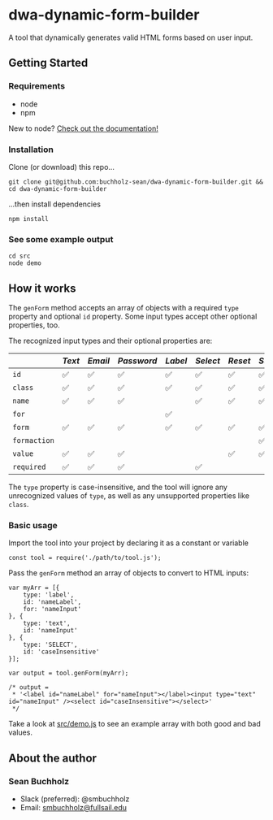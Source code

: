 # dwa-dynamic-form-builder
A tool that dynamically generates valid HTML forms based on user input.

## Getting Started

### Requirements
* node
* npm

New to node? [Check out the documentation!](https://www.npmjs.com/get-npm)

### Installation
Clone (or download) this repo...
```
git clone git@github.com:buchholz-sean/dwa-dynamic-form-builder.git && cd dwa-dynamic-form-builder
```
...then install dependencies
```
npm install
```

### See some example output
```
cd src
node demo
```

## How it works

The `genForm` method accepts an array of objects with a required `type` property and optional `id` property. Some input types accept other optional properties, too.

The recognized input types and their optional properties are:

|              | *Text*             | *Email*            | *Password*         | *Label*            | *Select*           | *Reset*            | *Submit*           |
|--------------|--------------------|--------------------|--------------------|--------------------|--------------------|--------------------|--------------------|
| `id`         | :white_check_mark: | :white_check_mark: | :white_check_mark: | :white_check_mark: | :white_check_mark: | :white_check_mark: | :white_check_mark: |
| `class`      | :white_check_mark: | :white_check_mark: | :white_check_mark: | :white_check_mark: | :white_check_mark: | :white_check_mark: | :white_check_mark: |
| `name`       | :white_check_mark: | :white_check_mark: | :white_check_mark: |                    | :white_check_mark: | :white_check_mark: | :white_check_mark: |
| `for`        |                    |                    |                    | :white_check_mark: |                    |                    |                    |
| `form`       | :white_check_mark: | :white_check_mark: | :white_check_mark: | :white_check_mark: | :white_check_mark: | :white_check_mark: | :white_check_mark: |
| `formaction` |                    |                    |                    |                    |                    |                    | :white_check_mark: |
| `value`      | :white_check_mark: | :white_check_mark: | :white_check_mark: |                    |                    | :white_check_mark: | :white_check_mark: |
| `required`   | :white_check_mark: | :white_check_mark: | :white_check_mark: |                    | :white_check_mark: |                    |                    |

The `type` property is case-insensitive, and the tool will ignore any unrecognized values of `type`, as well as any unsupported properties like `class`.

### Basic usage

Import the tool into your project by declaring it as a constant or variable
```
const tool = require('./path/to/tool.js');
```

Pass the `genForm` method an array of objects to convert to HTML inputs:

```
var myArr = [{
    type: 'label',
    id: 'nameLabel',
    for: 'nameInput'
}, {
    type: 'text',
    id: 'nameInput'
}, {
    type: 'SELECT',
    id: 'caseInsensitive'
}];

var output = tool.genForm(myArr);

/* output =
 * '<label id="nameLabel" for="nameInput"></label><input type="text" id="nameInput" /><select id="caseInsensitive"></select>'
 */
```

Take a look at [src/demo.js](./src/demo.js) to see an example array with both good and bad values.

## About the author

### Sean Buchholz

* Slack (preferred): @smbuchholz
* Email: smbuchholz@fullsail.edu
